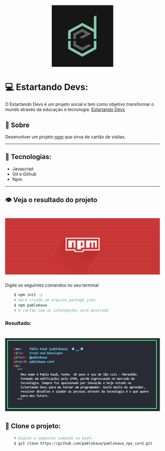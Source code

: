 <h1 align="center">
    <img src="img/estartandoDevs.jpg">
</h1>

# 💻 Estartando Devs:
O Estartando Devs é um projeto social e tem como objetivo transformar o mundo através da educação e tecnologia.
[Estartando Devs](https://www.estartandodevs.com.br/)



## 📜 Sobre
Desenvolver um projeto [npm](https://www.npmjs.com/) que sirva de cartão de visitas.

---

## 🚀 Tecnologias:
* Javascript
* Git e Github
* Npm

---

## 👁 Veja o resultado do projeto

<h1 align="center">
    <img src="img/npm.png">
</h1>

Digite os seguintes comandos no seu terminal
```bash
    $ npm init -y
    # Será criado um arquivo package.json
    $ npm pablokaua
    # O cartão com as informações será mostrado
```

### Resultado:
<h1 align="center">
    <img src="img/demostração.png">
</h1>

## 👥 Clone o projeto:
```bash
    # Digite o seguinte comando no bash:
    $ git clone https://github.com/pablokaua/pablokaua_npx_card.git
```